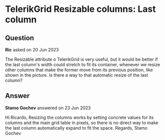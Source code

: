 # TelerikGrid Resizable columns: Last column

## Question

**Ric** asked on 20 Jun 2023

The Resizable attribute o TelerikGrid is very useful, but it would be better if the last column's width could stretch to fit its container, whenever we resize other columns that make the former move from its previous position, like shown in the picture. Is there a way to that automatic resize of the last column?

## Answer

**Stamo Gochev** answered on 23 Jun 2023

Hi Ricardo, Resizing the columns works by setting concrete values for its columns and the main grid table in pixels, so there is no direct way to make the last column automatically expand to fit the space. Regards, Stamo Gochev
